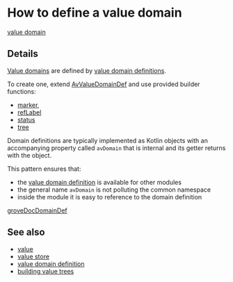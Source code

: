 # How to define a value domain

[value domain](def://?inline)

## Details

[Value domains](def://) are defined by [value domain definitions](def://).

To create one, extend [AvValueDomainDef](class://) and use provided builder functions:

- [marker](function://AvValueDomainDef), 
- [refLabel](function://AvValueDomainDef)
- [status](function://AvValueDomainDef)
- [tree](function://AvValueDomainDef)

Domain definitions are typically implemented as Kotlin objects with an accompanying 
property called `avDomain` that is internal and its getter returns with the object.

This pattern ensures that:

- the [value domain definition](def://) is available for other modules
- the general name `avDomain` is not polluting the common namespace
- inside the module it is easy to reference to the domain definition

[groveDocDomainDef](example://)

## See also

- [value](def://)
- [value store](def://)
- [value domain definition](def://)
- [building value trees](guide://)
